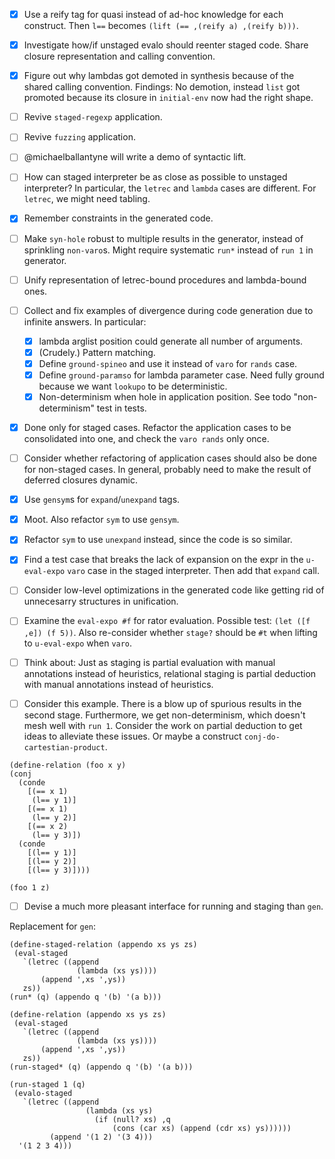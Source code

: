 - [x] Use a reify tag for quasi instead of ad-hoc knowledge for each construct.
      Then `l==` becomes `(lift (== ,(reify a) ,(reify b)))`.

- [x] Investigate how/if unstaged evalo should reenter staged code.
      Share closure representation and calling convention.

- [x] Figure out why lambdas got demoted in synthesis
      because of the shared calling convention.
      Findings: No demotion, instead `list` got promoted because its closure in `initial-env` now had the right shape.

- [ ] Revive `staged-regexp` application.

- [ ] Revive `fuzzing` application.

- [ ] @michaelballantyne will write a demo of syntactic lift.

- [ ] How can staged interpreter be as close as possible to unstaged interpreter?
      In particular, the `letrec` and `lambda` cases are different.
      For `letrec`, we might need tabling.

- [x] Remember constraints in the generated code.

- [ ] Make `syn-hole` robust to multiple results in the generator,
      instead of sprinkling `non-varo`s.
      Might require systematic `run*` instead of `run 1` in generator.

- [ ] Unify representation of letrec-bound procedures and lambda-bound ones.

- [ ] Collect and fix examples of divergence during code generation due to infinite answers. In particular:

    + [x] lambda arglist position could generate all number of arguments.
    + [x] (Crudely.) Pattern matching.
    + [x] Define `ground-spineo` and use it instead of `varo` for `rands` case.
    + [x] Define `ground-paramso` for lambda parameter case.
          Need fully ground because we want `lookupo` to be deterministic.
    + [x] Non-determinism when hole in application position.
          See todo "non-determinism" test in tests.

- [x] Done only for staged cases.
      Refactor the application cases to be consolidated into one, and check the `varo rands` only once.

- [ ] Consider whether refactoring of application cases should also be done for non-staged cases.
      In general, probably need to make the result of deferred closures dynamic.

- [x] Use `gensym`s for `expand`/`unexpand` tags.

- [x] Moot. Also refactor `sym` to use `gensym`.

- [x] Refactor `sym` to use `unexpand` instead, since the code is so similar.

- [x] Find a test case that breaks the lack of expansion on the expr in the `u-eval-expo` `varo` case in the staged interpreter.
      Then add that `expand` call.

- [ ] Consider low-level optimizations in the generated code like getting rid of unnecesarry structures in unification.

- [ ] Examine the `eval-expo #f` for rator evaluation.
      Possible test: `(let ([f ,e]) (f 5))`.
      Also re-consider whether `stage?` should be `#t` when lifting to `u-eval-expo` when `varo`.

- [ ] Think about: Just as
      staging is partial evaluation with manual annotations instead of heuristics,
      relational staging is partial deduction with manual annotations instead of heuristics.

- [ ] Consider this example. There is a blow up of spurious results in the second stage.
      Furthermore, we get non-determinism, which doesn't mesh well with `run 1`.
      Consider the work on partial deduction to get ideas to alleviate these issues.
      Or maybe a construct `conj-do-cartestian-product`.
```
(define-relation (foo x y)
(conj
  (conde
    [(== x 1)
     (l== y 1)]
    [(== x 1)
     (l== y 2)]
    [(== x 2)
     (l== y 3)])
  (conde
    [(l== y 1)]
    [(l== y 2)]
    [(l== y 3)])))

(foo 1 z)
```

- [ ] Devise a much more pleasant interface for running and staging than `gen`.

Replacement for `gen`:

```
(define-staged-relation (appendo xs ys zs)
 (eval-staged
   `(letrec ((append
               (lambda (xs ys))))
       (append ',xs ',ys))
   zs))
(run* (q) (appendo q '(b) '(a b)))
```

```
(define-relation (appendo xs ys zs)
 (eval-staged
   `(letrec ((append
               (lambda (xs ys))))
       (append ',xs ',ys))
   zs))
(run-staged* (q) (appendo q '(b) '(a b)))
```

```
(run-staged 1 (q)
 (evalo-staged
   `(letrec ((append
                 (lambda (xs ys)
                   (if (null? xs) ,q
                       (cons (car xs) (append (cdr xs) ys))))))
         (append '(1 2) '(3 4)))
  '(1 2 3 4)))
```

